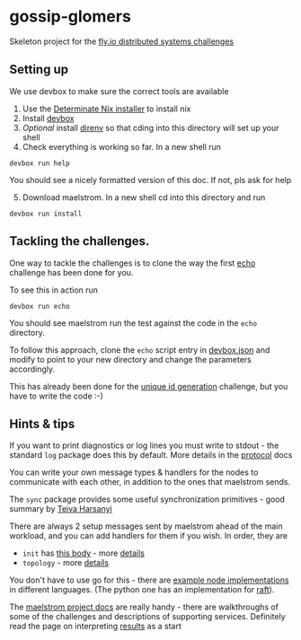 # gossip-glomers
Skeleton project for the [fly.io distributed systems challenges](https://fly.io/dist-sys/)

## Setting up
We use devbox to make sure the correct tools are available

1. Use the [Determinate Nix installer](https://determinate.systems/posts/determinate-nix-installer/) to install nix
2. Install [devbox](https://www.jetpack.io/devbox/docs/installing_devbox/)
3. *Optional* install [direnv](https://direnv.net/docs/installation.html) so that cding into this directory will set up your shell
4. Check everything is working so far. In a new shell run
```shell
devbox run help
```
You should see a nicely formatted version of this doc. If not, pls ask for help

5. Download maelstrom. In a new shell cd into this directory and run
```shell
devbox run install
```

## Tackling the challenges.
One way to tackle the challenges is to clone the way the first [echo](https://fly.io/dist-sys/1/) challenge has been done for you.

To see this in action run
```shell
devbox run echo
```
You should see maelstrom run the test against the code in the `echo` directory.

To follow this approach, clone the `echo` script entry in [devbox.json](devbox.json) and modify to point to your new directory and change the parameters accordingly.

This has already been done for the [unique id generation](https://fly.io/dist-sys/2/) challenge, but you have to write the code :-)

## Hints & tips

If you want to print diagnostics or log lines you must write to stdout - the standard `log` package does this by default. More details in the [protocol](https://github.com/jepsen-io/maelstrom/blob/main/doc/protocol.md#protocol) docs

You can write your own message types & handlers for the nodes to communicate with each other, in addition to the ones that maelstrom sends.

The `sync` package provides some useful synchronization primitives - good summary by [Teiva Harsanyi](https://teivah.medium.com/a-closer-look-at-go-sync-package-9f4e4a28c35a)

There are always 2 setup messages sent by maelstrom ahead of the main workload, and you can add handlers for them if you wish. In order, they are

* `init` has [this body](https://github.com/jepsen-io/maelstrom/blob/main/demo/go/node.go#L332-L336) - more [details](https://github.com/jepsen-io/maelstrom/blob/main/doc/protocol.md#initialization)
* `topology` - more [details](https://github.com/jepsen-io/maelstrom/blob/main/doc/workloads.md#rpc-topology) 

You don't have to use go for this - there are [example node implementations](https://github.com/jepsen-io/maelstrom/tree/main/demo) in different languages. (The python one has an implementation for [raft](https://github.com/jepsen-io/maelstrom/blob/main/demo/python/raft.py)).

The [maelstrom project docs](https://github.com/jepsen-io/maelstrom?tab=readme-ov-file#documentation) are really handy - there are walkthroughs of some of the challenges and descriptions of supporting services. Definitely read the page on interpreting [results](https://github.com/jepsen-io/maelstrom/blob/main/doc/results.md) as a start
